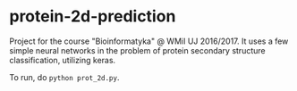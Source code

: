 # protein-2d-prediction
Project for the course "Bioinformatyka" @ WMiI UJ 2016/2017. It uses a few simple neural networks in the problem of protein secondary structure classification, utilizing keras.

To run, do ```python prot_2d.py```.

